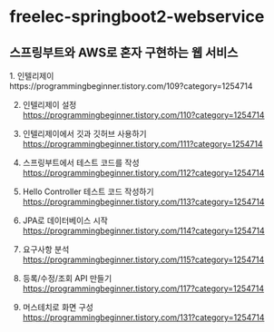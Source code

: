 # freelec-springboot2-webservice
<h2>스프링부트와 AWS로 혼자 구현하는 웹 서비스</h2>
1. 인텔리제이<br>
https://programmingbeginner.tistory.com/109?category=1254714

2. 인텔리제이 설정<br>
https://programmingbeginner.tistory.com/110?category=1254714

3. 인텔리제이에서 깃과 깃허브 사용하기<br>
https://programmingbeginner.tistory.com/111?category=1254714

4. 스프링부트에서 테스트 코드를 작성<br>
https://programmingbeginner.tistory.com/112?category=1254714

5. Hello Controller 테스트 코드 작성하기<br>
https://programmingbeginner.tistory.com/113?category=1254714

6. JPA로 데이터베이스 시작<br>
https://programmingbeginner.tistory.com/114?category=1254714

7. 요구사항 분석<br>
https://programmingbeginner.tistory.com/115?category=1254714

8. 등록/수정/조회 API 만들기<br>
https://programmingbeginner.tistory.com/117?category=1254714

9. 머스테치로 화면 구성<br>
https://programmingbeginner.tistory.com/131?category=1254714
